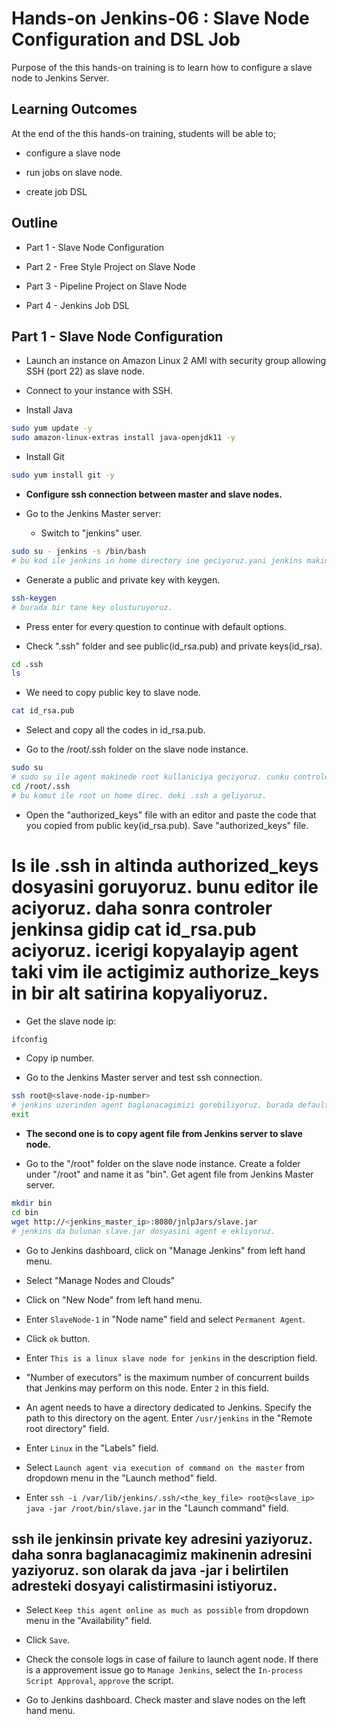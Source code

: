  # Hands-on Jenkins-06 : Slave Node Configuration and DSL Job

Purpose of the this hands-on training is to learn how to configure a slave node to Jenkins Server. 

## Learning Outcomes

At the end of the this hands-on training, students will be able to;

- configure a slave node

- run jobs on slave node.

- create job DSL

## Outline

- Part 1 - Slave Node Configuration

- Part 2 - Free Style Project on Slave Node

- Part 3 - Pipeline Project on Slave Node

- Part 4 - Jenkins Job DSL

## Part 1 - Slave Node Configuration

- Launch an instance on Amazon Linux 2 AMI with security group allowing SSH (port 22) as slave node.

- Connect to your instance with SSH.

- Install Java
  
```bash
sudo yum update -y
sudo amazon-linux-extras install java-openjdk11 -y
```

- Install Git
  
```bash
sudo yum install git -y
```

- **Configure ssh connection between master and slave nodes.**

- Go to the Jenkins Master server: 
  - Switch to "jenkins" user.

```bash
sudo su - jenkins -s /bin/bash
# bu kod ile jenkins in home directory ine geciyoruz.yani jenkins makinenin gozunden cli makineye geldik.
```

  - Generate a public and private key with keygen.

```bash
ssh-keygen
# burada bir tane key olusturuyoruz.
```
  - Press enter for every question to continue with default options. 

  - Check ".ssh" folder and see public(id_rsa.pub) and private keys(id_rsa). 

```bash
cd .ssh
ls
```
  - We need to copy public key to slave node.

```bash
cat id_rsa.pub
```
  - Select and copy all the codes in id_rsa.pub.

- Go to the /root/.ssh folder on the slave node instance.

```bash
sudo su
# sudo su ile agent makinede root kullaniciya geciyoruz. cunku controler agent root yetkisinde kullanacak.
cd /root/.ssh
# bu komut ile root un home direc. deki .ssh a geliyoruz.
```

- Open the "authorized_keys" file with an editor and paste the code that you copied from public key(id_rsa.pub). Save "authorized_keys" file.
# ls ile .ssh in altinda authorized_keys dosyasini goruyoruz. bunu editor ile aciyoruz. daha sonra controler jenkinsa gidip cat id_rsa.pub aciyoruz. icerigi kopyalayip agent taki vim ile actigimiz authorize_keys in bir alt satirina kopyaliyoruz.

- Get the slave node ip:

```bash
ifconfig
```
- Copy ip number.

- Go to the Jenkins Master server and test ssh connection.

```bash
ssh root@<slave-node-ip-number>
# jenkins uzerinden agent baglanacagimizi gorebiliyoruz. burada default olarak key var oldugu icin tekrar girmemize gerek yok.
exit
```

- **The second one is to copy agent file from Jenkins server to slave node.**

- Go to the "/root" folder on the slave node instance. Create a folder under "/root" and name it as "bin". Get agent file from Jenkins Master server.

```bash
mkdir bin
cd bin
wget http://<jenkins_master_ip>:8080/jnlpJars/slave.jar
# jenkins da bulunan slave.jar dosyasini agent e ekliyoruz.
```

- Go to Jenkins dashboard, click on "Manage Jenkins" from left hand menu.

- Select "Manage Nodes and Clouds"

- Click on "New Node" from left hand menu.

- Enter `SlaveNode-1` in "Node name" field and select `Permanent Agent`.

- Click `ok` button.

- Enter `This is a linux slave node for jenkins` in the description field.

- "Number of executors" is the maximum number of concurrent builds that Jenkins may perform on this node. Enter `2` in this field.

- An agent needs to have a directory dedicated to Jenkins. Specify the path to this directory on the agent. Enter `/usr/jenkins` in the "Remote root directory" field.

- Enter `Linux` in the "Labels" field.

- Select `Launch agent via execution of command on the master` from dropdown menu in the "Launch method" field.

- Enter `ssh -i /var/lib/jenkins/.ssh/<the_key_file> root@<slave_ip> java -jar /root/bin/slave.jar` in the "Launch command" field.
## ssh ile jenkinsin private key adresini yaziyoruz. daha sonra baglanacagimiz makinenin adresini yaziyoruz. son olarak da java -jar i belirtilen adresteki dosyayi calistirmasini istiyoruz.

- Select `Keep this agent online as much as possible` from dropdown menu in the "Availability" field.

- Click `Save`.

- Check the console logs in case of failure to launch agent node. If there is a approvement issue go to `Manage Jenkins`,  select the `In-process Script Approval`, `approve` the script.

- Go to Jenkins dashboard. Check master and slave nodes on the left hand menu. 

